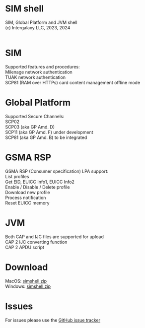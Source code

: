 # SIM shell
SIM, Global Platform and JVM shell<br/>
(c) Intergalaxy LLC, 2023, 2024
<br/>
<br/>
<h1>SIM</h1>
Supported features and procedures:<br/>
Milenage network authentication<br/>
TUAK network authentication<br/>
SCP81 (RAM over HTTPs) card content management offline mode<br/>

<h1>Global Platform</h1>
Supported Secure Channels:<br/>
SCP02<br/>
SCP03 (aka GP Amd. D)<br/>
SCP11 (aka GP Amd. F) under development<br/>
SCP81 (aka GP Amd. B) to be integrated<br/>

<h1>GSMA RSP</h1>
GSMA RSP (Consumer specification) LPA support:<br/>
List profiles<br/>
Get EID, EUICC Info1, EUICC Info2<br/>
Enable / Disable / Delete profile<br/>
Download new profile<br/>
Process notification<br/>
Reset EUICC memory<br/>

<h1>JVM</h1>
Both CAP and IJC files are supported for upload<br/>
CAP 2 IJC converting function<br/>
CAP 2 APDU script<br/>

<h1>Download</h1>
MacOS: <a href="https://intergalaxy.org/download/mac/simshell.zip">simshell.zip</a><br/>
Windows: <a href="https://intergalaxy.org/download/win/simshell.zip">simshell.zip</a>
<h1>Issues</h1>
For issues please use the <a href="https://github.com/kurbatoff/simshell/issues">GitHub issue tracker</a>
